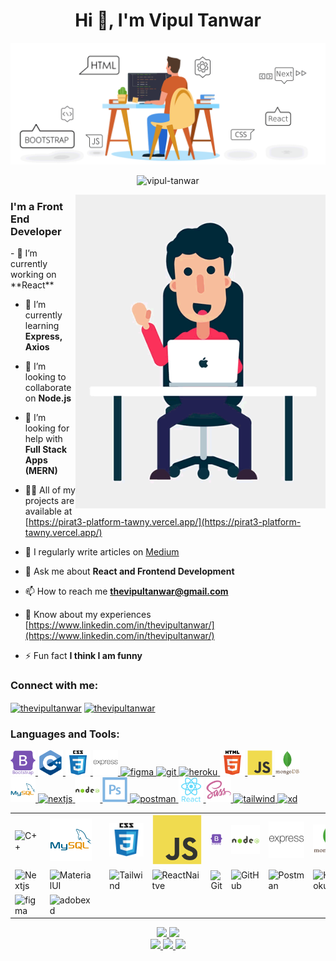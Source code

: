 <h1 align="center">Hi 👋, I'm Vipul Tanwar</h1>
<img src="https://raw.githubusercontent.com/vipul-tanwar/Profile-gifs/main/Banner(frontend).gif" alt="">
<p align="center"> <img src="https://komarev.com/ghpvc/?username=vipul-tanwar&label=Profile%20views&color=0e75b6&style=flat" alt="vipul-tanwar" /> </p>

<img align="right" width="400px" src="https://raw.githubusercontent.com/vipul-tanwar/Profile-gifs/main/Profile.gif"></img>
<h3>I'm a Front End Developer</h3>
- 🔭 I’m currently working on **React**

- 🌱 I’m currently learning **Express, Axios**

- 👯 I’m looking to collaborate on **Node.js**

- 🤝 I’m looking for help with **Full Stack Apps (MERN)**

- 👨‍💻 All of my projects are available at [https://pirat3-platform-tawny.vercel.app/](https://pirat3-platform-tawny.vercel.app/)

- 📝 I regularly write articles on [Medium](Medium)

- 💬 Ask me about **React and Frontend Development**

- 📫 How to reach me **thevipultanwar@gmail.com**

- 📄 Know about my experiences [https://www.linkedin.com/in/thevipultanwar/](https://www.linkedin.com/in/thevipultanwar/)

- ⚡ Fun fact **I think I am funny**


<h3 align="left">Connect with me:</h3>
<p align="left">
<a href="https://twitter.com/thevipultanwar" target="blank"><img align="center" src="https://raw.githubusercontent.com/rahuldkjain/github-profile-readme-generator/master/src/images/icons/Social/twitter.svg" alt="thevipultanwar" height="30" width="40" /></a>
<a href="https://linkedin.com/in/thevipultanwar" target="blank"><img align="center" src="https://raw.githubusercontent.com/rahuldkjain/github-profile-readme-generator/master/src/images/icons/Social/linked-in-alt.svg" alt="thevipultanwar" height="30" width="40" /></a>
</p>

<h3 align="left">Languages and Tools:</h3>
<p align="left"> <a href="https://getbootstrap.com" target="_blank" rel="noreferrer"> <img src="https://raw.githubusercontent.com/devicons/devicon/master/icons/bootstrap/bootstrap-plain-wordmark.svg" alt="bootstrap" width="40" height="40"/> </a> <a href="https://www.w3schools.com/cpp/" target="_blank" rel="noreferrer"> <img src="https://raw.githubusercontent.com/devicons/devicon/master/icons/cplusplus/cplusplus-original.svg" alt="cplusplus" width="40" height="40"/> </a> <a href="https://www.w3schools.com/css/" target="_blank" rel="noreferrer"> <img src="https://raw.githubusercontent.com/devicons/devicon/master/icons/css3/css3-original-wordmark.svg" alt="css3" width="40" height="40"/> </a> <a href="https://expressjs.com" target="_blank" rel="noreferrer"> <img src="https://raw.githubusercontent.com/devicons/devicon/master/icons/express/express-original-wordmark.svg" alt="express" width="40" height="40"/> </a> <a href="https://www.figma.com/" target="_blank" rel="noreferrer"> <img src="https://www.vectorlogo.zone/logos/figma/figma-icon.svg" alt="figma" width="40" height="40"/> </a> <a href="https://git-scm.com/" target="_blank" rel="noreferrer"> <img src="https://www.vectorlogo.zone/logos/git-scm/git-scm-icon.svg" alt="git" width="40" height="40"/> </a> <a href="https://heroku.com" target="_blank" rel="noreferrer"> <img src="https://www.vectorlogo.zone/logos/heroku/heroku-icon.svg" alt="heroku" width="40" height="40"/> </a> <a href="https://www.w3.org/html/" target="_blank" rel="noreferrer"> <img src="https://raw.githubusercontent.com/devicons/devicon/master/icons/html5/html5-original-wordmark.svg" alt="html5" width="40" height="40"/> </a> <a href="https://developer.mozilla.org/en-US/docs/Web/JavaScript" target="_blank" rel="noreferrer"> <img src="https://raw.githubusercontent.com/devicons/devicon/master/icons/javascript/javascript-original.svg" alt="javascript" width="40" height="40"/> </a> <a href="https://kubernetes.io" target="_blank" rel="noreferrer"> <a href="https://www.mongodb.com/" target="_blank" rel="noreferrer"> <img src="https://raw.githubusercontent.com/devicons/devicon/master/icons/mongodb/mongodb-original-wordmark.svg" alt="mongodb" width="40" height="40"/> </a> <a href="https://www.mysql.com/" target="_blank" rel="noreferrer"> <img src="https://raw.githubusercontent.com/devicons/devicon/master/icons/mysql/mysql-original-wordmark.svg" alt="mysql" width="40" height="40"/> </a> <a href="https://nextjs.org/" target="_blank" rel="noreferrer"> <img src="https://cdn.worldvectorlogo.com/logos/nextjs-2.svg" alt="nextjs" width="40" height="40"/> </a> <a href="https://nodejs.org" target="_blank" rel="noreferrer"> <img src="https://raw.githubusercontent.com/devicons/devicon/master/icons/nodejs/nodejs-original-wordmark.svg" alt="nodejs" width="40" height="40"/> </a> <a href="https://www.photoshop.com/en" target="_blank" rel="noreferrer"> <img src="https://raw.githubusercontent.com/devicons/devicon/master/icons/photoshop/photoshop-line.svg" alt="photoshop" width="40" height="40"/> </a> <a href="https://postman.com" target="_blank" rel="noreferrer"> <img src="https://www.vectorlogo.zone/logos/getpostman/getpostman-icon.svg" alt="postman" width="40" height="40"/> </a> <a href="https://reactjs.org/" target="_blank" rel="noreferrer"> <img src="https://raw.githubusercontent.com/devicons/devicon/master/icons/react/react-original-wordmark.svg" alt="react" width="40" height="40"/> </a> <a href="https://sass-lang.com" target="_blank" rel="noreferrer"> <img src="https://raw.githubusercontent.com/devicons/devicon/master/icons/sass/sass-original.svg" alt="sass" width="40" height="40"/> </a> <a href="https://tailwindcss.com/" target="_blank" rel="noreferrer"> <img src="https://www.vectorlogo.zone/logos/tailwindcss/tailwindcss-icon.svg" alt="tailwind" width="40" height="40"/> </a> <a href="https://www.adobe.com/products/xd.html" target="_blank" rel="noreferrer"> <img src="https://cdn.worldvectorlogo.com/logos/adobe-xd.svg" alt="xd" width="40" height="40"/> </a> </p>
<table>
    <tr>
        <td><img src="https://camo.githubusercontent.com/8a8cd69ed5b1ad0cf4b668240056834f2f5ed899724feeea14b78fd5cd46db26/68747470733a2f2f696d672e69636f6e73382e636f6d2f636f6c6f722f32782f632d706c75732d706c75732d6c6f676f2e706e67"   alt="C++"></td>
        <td><img src="https://raw.githubusercontent.com/devicons/devicon/master/icons/mysql/mysql-original-wordmark.svg"   alt="SQL"></td>
        <td><img src="https://raw.githubusercontent.com/devicons/devicon/master/icons/html5/html5-original-wordmark.svg" alt="HTML"></td>
        <td><img src="https://raw.githubusercontent.com/devicons/devicon/master/icons/css3/css3-original-wordmark.svg" alt="CSS"></td>
        <td><img src="https://raw.githubusercontent.com/devicons/devicon/master/icons/javascript/javascript-original.svg" alt="JS"></td>
        <td><img src="https://raw.githubusercontent.com/devicons/devicon/master/icons/bootstrap/bootstrap-plain-wordmark.svg" width="80px" alt="Bootstrap"></td>
        <td><img src="https://raw.githubusercontent.com/devicons/devicon/master/icons/nodejs/nodejs-original-wordmark.svg" width="80px" alt="Nodejs"></td>
        <td><img src="https://raw.githubusercontent.com/devicons/devicon/master/icons/express/express-original-wordmark.svg" alt="Express"></td>
        <td><img src="https://raw.githubusercontent.com/devicons/devicon/master/icons/mongodb/mongodb-original-wordmark.svg" alt="MongoDb"></td>
        <td><img src="https://raw.githubusercontent.com/devicons/devicon/master/icons/react/react-original-wordmark.svg" alt="React"></td>
    </tr>    
    <tr>
        <td><img src="https://cdn.worldvectorlogo.com/logos/nextjs-2.svg" width="80px" alt="Nextjs"></td>
        <td><img src="https://v4.mui.com/static/logo.png" width="80px"  alt="MaterialUI"></td>
        <td><img src="https://raw.githubusercontent.com/devicons/devicon/master/icons/sass/sass-original.svg" width="80px"  alt="SAAS"></td>
        <td><img src="https://camo.githubusercontent.com/5734d0669fe22ce04a1cb989a156cd32c379875f6bca56d5210c9432824856d9/68747470733a2f2f7777772e766563746f726c6f676f2e7a6f6e652f6c6f676f732f7461696c77696e646373732f7461696c77696e646373732d69636f6e2e737667"width="80px"  alt="Tailwind"></td>
        <td><img src="https://cdn.worldvectorlogo.com/logos/react-native-1.svg" width="80px" alt="ReactNaitve"></td>
        <td><img src="https://www.vectorlogo.zone/logos/git-scm/git-scm-icon.svg" width="80px"  alt="Git"></td>
        <td><img src="https://camo.githubusercontent.com/955b7b3f9a84db5160a46ba6b2c006e2be8eff075f0d32e5c79cd5da08c872e1/68747470733a2f2f696d672e69636f6e73382e636f6d2f6e6f6c616e2f32782f6769746875622e706e67" width="80px" alt="GitHub"></td>
        <td><img src="https://www.vectorlogo.zone/logos/getpostman/getpostman-icon.svg" alt="Postman"></td>
        <td><img src="https://www.vectorlogo.zone/logos/heroku/heroku-icon.svg" alt="Heroku"></td>
        <td><img src="https://mms.businesswire.com/media/20211123005573/en/929867/23/vercel-logo-freelogovectors.net.jpg" width="80px" alt="Versel"></td>
    </tr> 
    <tr>
        <td><img src="https://www.vectorlogo.zone/logos/figma/figma-icon.svg" alt="figma"></td>
        <td><img src="https://cdn.worldvectorlogo.com/logos/adobe-xd.svg" width="80px" alt="adobexd"></td>
        <td><img src="https://raw.githubusercontent.com/devicons/devicon/master/icons/photoshop/photoshop-line.svg" width="80px" alt="photoshop"></td>
    </tr>
</table>

<div align="center">
  <a href="https://github.com/vipul-tanwar">
  <img height="180em" src="https://github-readme-stats.vercel.app/api?username=vipul-tanwar&show_icons=true&theme=github_dark&include_all_commits=true&count_private=true"/>
  <img height="180em" src="https://github-readme-stats.vercel.app/api/top-langs/?username=vipul-tanwar&layout=compact&langs_count=7&theme=github_dark"/>
</div>


  

  <div align="center">
  <img src="https://img.shields.io/badge/Twitter-1DA1F2?style=for-the-badge&logo=twitter&logoColor=white"><img/>
  <img src="https://img.shields.io/badge/LinkedIn-0077B5?style=for-the-badge&logo=linkedin&logoColor=white"></img>
  <img src="https://img.shields.io/badge/Gmail-D14836?style=for-the-badge&logo=gmail&logoColor=white"></img>
</div>

